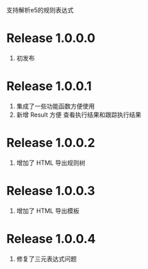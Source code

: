 支持解析e5的规则表达式
# Release 1.0.0.0
1. 初发布
# Release 1.0.0.1
1. 集成了一些功能函数方便使用
2. 新增 Result 方便 查看执行结果和跟踪执行结果
# Release 1.0.0.2
1. 增加了 HTML 导出规则树
# Release 1.0.0.3
1. 增加了 HTML 导出模板
# Release 1.0.0.4
1. 修复了三元表达式问题
